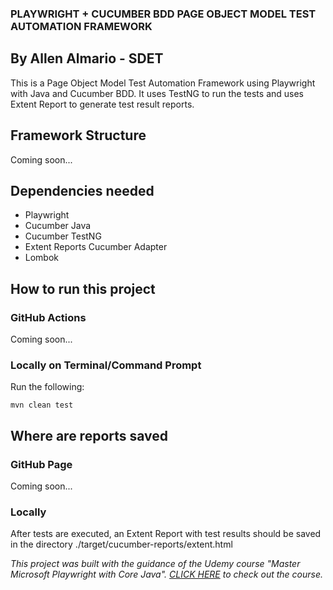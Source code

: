 ### PLAYWRIGHT + CUCUMBER BDD PAGE OBJECT MODEL TEST AUTOMATION FRAMEWORK
## By Allen Almario - SDET

This is a Page Object Model Test Automation Framework using Playwright with Java and Cucumber BDD. It uses TestNG to run the tests and uses Extent Report to generate test result reports.

## Framework Structure
Coming soon...

## Dependencies needed
- Playwright
- Cucumber Java
- Cucumber TestNG
- Extent Reports Cucumber Adapter
- Lombok

## How to run this project

### GitHub Actions
Coming soon...

### Locally on Terminal/Command Prompt
Run the following:

```
mvn clean test
```

## Where are reports saved

### GitHub Page
Coming soon...

### Locally
After tests are executed, an Extent Report with test results should be saved in the directory
./target/cucumber-reports/extent.html

*This project was built with the guidance of the Udemy course "Master Microsoft Playwright with Core Java". [CLICK HERE](https://www.udemy.com/course/playwright-java-tutorial/) to check out the course.*